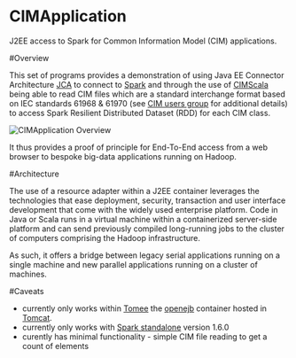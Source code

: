 CIMApplication
======

J2EE access to Spark for Common Information Model (CIM) applications.

#Overview

This set of programs provides a demonstration of using Java EE Connector Architecture
[JCA](https://en.wikipedia.org/wiki/Java_EE_Connector_Architecture)
to connect to [Spark](https://spark.apache.org) and through the use of
[CIMScala](https://github.com/derrickoswald/CIMScala) being able to read
CIM files which are a standard interchange format based on IEC standards 61968 & 61970
(see [CIM users group](http://cimug.ucaiug.org/default.aspx) for additional details)
to access Spark Resilient Distributed Dataset (RDD) for each CIM class.

![CIMApplication Overview](https://rawgit.com/derrickoswald/CIMApplication/master/img/Overview.svg "Overview diagram")

It thus provides a proof of principle for End-To-End access from a web browser to bespoke big-data applications running on Hadoop.

#Architecture

The use of a resource adapter within a J2EE container leverages the technologies that ease
deployment, security, transaction and user interface development that come with
the widely used enterprise platform. Code in Java or Scala runs in a virtual machine
within a containerized server-side platform and can send previously compiled long-running
jobs to the cluster of computers comprising the Hadoop infrastructure.

As such, it offers a bridge between legacy serial applications running on a single machine and
new parallel applications running on a cluster of machines.

#Caveats

- currently only works within [Tomee](https://tomee.apache.org/) the [openejb](https://en.wikipedia.org/wiki/Apache_OpenEJB) container hosted in [Tomcat](https://tomcat.apache.org/).
- currently only works with [Spark standalone](https://spark.apache.org/docs/1.6.0/spark-standalone.html) version 1.6.0
- curently has minimal functionality - simple CIM file reading to get a count of elements

